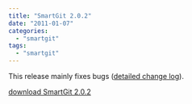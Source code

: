 ```yaml
---
title: "SmartGit 2.0.2"
date: "2011-01-07"
categories: 
  - "smartgit"
tags: 
  - "smartgit"
---
```


This release mainly fixes bugs ([detailed change log](http://www.syntevo.com/smartgit/changelog.txt)).

[download SmartGit 2.0.2](http://www.syntevo.com/smartgit/download.html)
